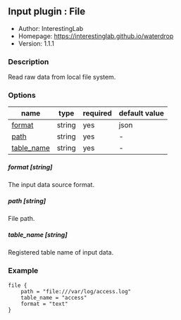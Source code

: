 ## Input plugin : File

* Author: InterestingLab
* Homepage: https://interestinglab.github.io/waterdrop
* Version: 1.1.1

### Description

Read raw data from local file system.

### Options

| name | type | required | default value |
| --- | --- | --- | --- |
| [format](#format-string) | string | yes | json |
| [path](#path-string) | string | yes | - |
| [table_name](#table_name-string) | string | yes | - |

##### format [string]

The input data source format.

##### path [string]

File path.

##### table_name [string]

Registered table name of input data.

### Example

```
file {
    path = "file:///var/log/access.log"
    table_name = "access"
    format = "text"
}
```
